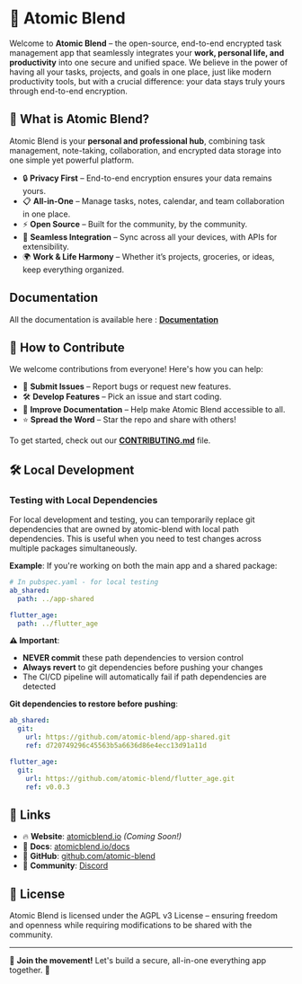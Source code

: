 # 🌟 Atomic Blend

Welcome to **Atomic Blend** – the open-source, end-to-end encrypted task management app that seamlessly integrates your **work, personal life, and productivity** into one secure and unified space. We believe in the power of having all your tasks, projects, and goals in one place, just like modern productivity tools, but with a crucial difference: your data stays truly yours through end-to-end encryption.

## 🚀 What is Atomic Blend?
Atomic Blend is your **personal and professional hub**, combining task management, note-taking, collaboration, and encrypted data storage into one simple yet powerful platform.

- 🔒 **Privacy First** – End-to-end encryption ensures your data remains yours.
- 📋 **All-in-One** – Manage tasks, notes, calendar, and team collaboration in one place.
- ⚡ **Open Source** – Built for the community, by the community.
- 🔗 **Seamless Integration** – Sync across all your devices, with APIs for extensibility.
- 🌍 **Work & Life Harmony** – Whether it’s projects, groceries, or ideas, keep everything organized.

## Documentation

All the documentation is available here : **[Documentation](https://atomic-blend.gitbook.io/docs)**

## 🤝 How to Contribute
We welcome contributions from everyone! Here's how you can help:
- 🚀 **Submit Issues** – Report bugs or request new features.
- 🛠️ **Develop Features** – Pick an issue and start coding.
- 📖 **Improve Documentation** – Help make Atomic Blend accessible to all.
- ⭐ **Spread the Word** – Star the repo and share with others!

To get started, check out our **[CONTRIBUTING.md](./CONTRIBUTING.md)** file.

## 🛠️ Local Development

### Testing with Local Dependencies

For local development and testing, you can temporarily replace git dependencies that are owned by atomic-blend with local path dependencies. This is useful when you need to test changes across multiple packages simultaneously.

**Example**: If you're working on both the main app and a shared package:

```yaml
# In pubspec.yaml - for local testing
ab_shared:
  path: ../app-shared

flutter_age:
  path: ../flutter_age
```

**⚠️ Important**: 
- **NEVER commit** these path dependencies to version control
- **Always revert** to git dependencies before pushing your changes
- The CI/CD pipeline will automatically fail if path dependencies are detected

**Git dependencies to restore before pushing**:
```yaml
ab_shared:
  git:
    url: https://github.com/atomic-blend/app-shared.git
    ref: d720749296c45563b5a6636d86e4ecc13d91a11d

flutter_age:
  git:
    url: https://github.com/atomic-blend/flutter_age.git
    ref: v0.0.3
```

## 🔗 Links
- 🔥 **Website**: [atomicblend.io](https://atomicblend.io) *(Coming Soon!)*  
- 📜 **Docs**: [atomicblend.io/docs](https://atomic-blend.gitbook.io/docs) 
- 🐙 **GitHub**: [github.com/atomic-blend](https://github.com/atomic-blend)  
- 💬 **Community**: [Discord](https://discord.gg/uVK5Ekqne8)  

## 📜 License
Atomic Blend is licensed under the AGPL v3 License – ensuring freedom and openness while requiring modifications to be shared with the community.

---

👥 **Join the movement!** Let's build a secure, all-in-one everything app together. 🚀 

